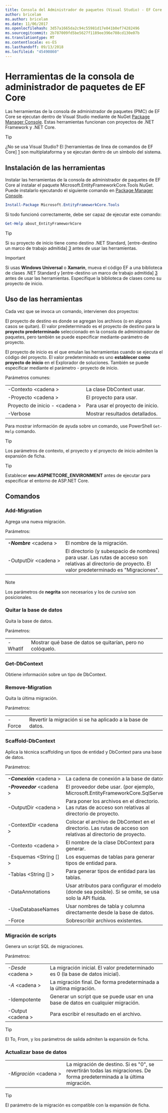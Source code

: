 ```yaml
---
title: Consola del Administrador de paquetes (Visual Studio) - EF Core
author: bricelam
ms.author: bricelam
ms.date: 11/06/2017
ms.openlocfilehash: 3d57a1665da2c94c55981d17e041b0ef74282496
ms.sourcegitcommit: 2b787009fd5be5627f1189ee396e708cd130e07b
ms.translationtype: MT
ms.contentlocale: es-ES
ms.lasthandoff: 09/13/2018
ms.locfileid: "45490860"
---
```

<a name="ef-core-package-manager-console-tools"></a>Herramientas de la consola de administrador de paquetes de EF Core
=====================================
Las herramientas de la consola de administrador de paquetes (PMC) de EF Core se ejecutan dentro de Visual Studio mediante de NuGet [Package Manager Console][2].
Estas herramientas funcionan con proyectos de .NET Framework y .NET Core.

> [!TIP]
> ¿No se usa Visual Studio? El [herramientas de línea de comandos de EF Core] [ 1] son multiplataforma y se ejecutan dentro de un símbolo del sistema.

<a name="installing-the-tools"></a>Instalación de las herramientas
--------------------
Instalar las herramientas de la consola de administrador de paquetes de EF Core al instalar el paquete Microsoft.EntityFrameworkCore.Tools NuGet.
Puede instalarlo ejecutando el siguiente comando en [Package Manager Console][2].

``` powershell
Install-Package Microsoft.EntityFrameworkCore.Tools
```

Si todo funcionó correctamente, debe ser capaz de ejecutar este comando:

``` powershell
Get-Help about_EntityFrameworkCore
```
> [!TIP]
> Si su proyecto de inicio tiene como destino .NET Standard, [entre-destino un marco de trabajo admitida] [ 3] antes de usar las herramientas.

> [!IMPORTANT]
> Si usas **Windows Universal** o **Xamarin**, mueva el código EF a una biblioteca de clases .NET Standard y [entre-destino un marco de trabajo admitida] [ 3] antes de usar las herramientas. Especifique la biblioteca de clases como su proyecto de inicio.

<a name="using-the-tools"></a>Uso de las herramientas
---------------
Cada vez que se invoca un comando, intervienen dos proyectos:

El proyecto de destino es donde se agregan los archivos (o en algunos casos se quitan). El valor predeterminado es el proyecto de destino para la **proyecto predeterminado** seleccionado en la consola de administrador de paquetes, pero también se puede especificar mediante-parámetro de proyecto.

El proyecto de inicio es el que emulan las herramientas cuando se ejecuta el código del proyecto. El valor predeterminado es uno **establecer como proyecto de inicio** en el Explorador de soluciones. También se puede especificar mediante el parámetro - proyecto de inicio.

Parámetros comunes:

|                           |                             |
|:--------------------------|:----------------------------|
| -Contexto \<cadena >        | La clase DbContext usar.       |
| -Proyecto \<cadena >        | El proyecto para usar.         |
| Proyecto de inicio - \<cadena > | Para usar el proyecto de inicio. |
| -Verbose                  | Mostrar resultados detallados.        |

Para mostrar información de ayuda sobre un comando, use PowerShell `Get-Help` comando.

> [!TIP]
> Los parámetros de contexto, el proyecto y el proyecto de inicio admiten la expansión de ficha.

> [!TIP]
> Establecer **env:ASPNETCORE_ENVIRONMENT** antes de ejecutar para especificar el entorno de ASP.NET Core.

<a name="commands"></a>Comandos
--------

### <a name="add-migration"></a>Add-Migration

Agrega una nueva migración.

Parámetros:

|                                   |                                                                                                                  |
|:----------------------------------|:-----------------------------------------------------------------------------------------------------------------|
| ***-Nombre*** \<cadena >             | El nombre de la migración.                                                                                       |
| <nobr>-OutputDir \<cadena ></nobr> | El directorio (y subespacio de nombres) para usar. Las rutas de acceso son relativas al directorio de proyecto. El valor predeterminado es "Migraciones". |

> [!NOTE]
> Los parámetros de **negrita** son necesarios y los de *cursiva* son posicionales.

### <a name="drop-database"></a>Quitar la base de datos

Quita la base de datos.

Parámetros:

|         |                                                          |
|:--------|:---------------------------------------------------------|
| -WhatIf | Mostrar qué base de datos se quitarían, pero no colóquelo. |

### <a name="get-dbcontext"></a>Get-DbContext

Obtiene información sobre un tipo de DbContext.

### <a name="remove-migration"></a>Remove-Migration

Quita la última migración.

Parámetros:

|        |                                                              |
|:-------|:-------------------------------------------------------------|
| -Force | Revertir la migración si se ha aplicado a la base de datos. |

### <a name="scaffold-dbcontext"></a>Scaffold-DbContext

Aplica la técnica scaffolding un tipos de entidad y DbContext para una base de datos.

Parámetros:

|                                          |                                                                                                  |
|:-----------------------------------------|:-------------------------------------------------------------------------------------------------|
| <nobr>***-Conexión*** \<cadena ></nobr> | La cadena de conexión a la base de datos.                                                           |
| ***-Proveedor*** \<cadena >                | El proveedor debe usar. (por ejemplo, Microsoft.EntityFrameworkCore.SqlServer)                      |
| -OutputDir \<cadena >                     | Para poner los archivos en el directorio. Las rutas de acceso son relativas al directorio de proyecto.                      |
| -ContextDir \<cadena >                    | Colocar el archivo de DbContext en el directorio. Las rutas de acceso son relativas al directorio de proyecto.             |
| -Contexto \<cadena >                       | El nombre de la clase DbContext para generar.                                                           |
| -Esquemas \<String [] >                     | Los esquemas de tablas para generar tipos de entidad para.                                              |
| -Tablas \<String [] >                      | Para generar tipos de entidad para las tablas.                                                         |
| -DataAnnotations                         | Usar atributos para configurar el modelo (donde sea posible). Si se omite, se usa solo la API fluida. |
| -UseDatabaseNames                        | Usar nombres de tabla y columna directamente desde la base de datos.                                           |
| -Force                                   | Sobrescribir archivos existentes.                                                                        |

### <a name="script-migration"></a>Migración de scripts

Genera un script SQL de migraciones.

Parámetros:

|                   |                                                                    |
|:------------------|:-------------------------------------------------------------------|
| *-Desde* \<cadena > | La migración inicial. El valor predeterminado es 0 (la base de datos inicial).      |
| *-A* \<cadena >   | La migración final. De forma predeterminada a la última migración.              |
| -Idempotente       | Generar un script que se puede usar en una base de datos en cualquier migración. |
| -Output \<cadena > | Para escribir el resultado en el archivo.                                   |

> [!TIP]
> El To, From, y los parámetros de salida admiten la expansión de ficha.

### <a name="update-database"></a>Actualizar base de datos

|                                     |                                                                                                |
|:------------------------------------|:-----------------------------------------------------------------------------------------------|
| <nobr>*-Migración* \<cadena ></nobr> | La migración de destino. Si es "0", se revertirán todas las migraciones. De forma predeterminada a la última migración. |

> [!TIP]
> El parámetro de la migración es compatible con la expansión de ficha.


  [1]: dotnet.md
  [2]: https://docs.microsoft.com/nuget/tools/package-manager-console
  [3]: index.md#frameworks
